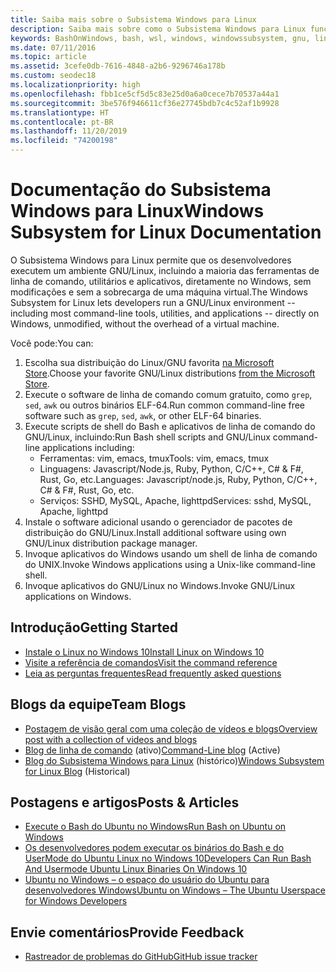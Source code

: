 ```yaml
---
title: Saiba mais sobre o Subsistema Windows para Linux
description: Saiba mais sobre como o Subsistema Windows para Linux funciona.
keywords: BashOnWindows, bash, wsl, windows, windowssubsystem, gnu, linux
ms.date: 07/11/2016
ms.topic: article
ms.assetid: 3cefe0db-7616-4848-a2b6-9296746a178b
ms.custom: seodec18
ms.localizationpriority: high
ms.openlocfilehash: fbb1ce5cf5d5c83e25d0a6a0cece7b70537a44a1
ms.sourcegitcommit: 3be576f946611cf36e27745bdb7c4c52af1b9928
ms.translationtype: HT
ms.contentlocale: pt-BR
ms.lasthandoff: 11/20/2019
ms.locfileid: "74200198"
---
```

# <a name="windows-subsystem-for-linux-documentation"></a><span data-ttu-id="c94be-104">Documentação do Subsistema Windows para Linux</span><span class="sxs-lookup"><span data-stu-id="c94be-104">Windows Subsystem for Linux Documentation</span></span>

<span data-ttu-id="c94be-105">O Subsistema Windows para Linux permite que os desenvolvedores executem um ambiente GNU/Linux, incluindo a maioria das ferramentas de linha de comando, utilitários e aplicativos, diretamente no Windows, sem modificações e sem a sobrecarga de uma máquina virtual.</span><span class="sxs-lookup"><span data-stu-id="c94be-105">The Windows Subsystem for Linux lets developers run a GNU/Linux environment -- including most command-line tools, utilities, and applications -- directly on Windows, unmodified, without the overhead of a virtual machine.</span></span>  

<span data-ttu-id="c94be-106">Você pode:</span><span class="sxs-lookup"><span data-stu-id="c94be-106">You can:</span></span>

1. <span data-ttu-id="c94be-107">Escolha sua distribuição do Linux/GNU favorita [na Microsoft Store](https://aka.ms/wslstore).</span><span class="sxs-lookup"><span data-stu-id="c94be-107">Choose your favorite GNU/Linux distributions [from the Microsoft Store](https://aka.ms/wslstore).</span></span>
1. <span data-ttu-id="c94be-108">Execute o software de linha de comando comum gratuito, como `grep`, `sed`, `awk` ou outros binários ELF-64.</span><span class="sxs-lookup"><span data-stu-id="c94be-108">Run common command-line free software such as `grep`, `sed`, `awk`, or other ELF-64 binaries.</span></span> 
1. <span data-ttu-id="c94be-109">Execute scripts de shell do Bash e aplicativos de linha de comando do GNU/Linux, incluindo:</span><span class="sxs-lookup"><span data-stu-id="c94be-109">Run Bash shell scripts and GNU/Linux command-line applications including:</span></span>  
    * <span data-ttu-id="c94be-110">Ferramentas: vim, emacs, tmux</span><span class="sxs-lookup"><span data-stu-id="c94be-110">Tools: vim, emacs, tmux</span></span>
    * <span data-ttu-id="c94be-111">Linguagens: Javascript/Node.js, Ruby, Python, C/C++, C# & F#, Rust, Go, etc.</span><span class="sxs-lookup"><span data-stu-id="c94be-111">Languages: Javascript/node.js, Ruby, Python, C/C++, C# & F#, Rust, Go, etc.</span></span>
    * <span data-ttu-id="c94be-112">Serviços: SSHD, MySQL, Apache, lighttpd</span><span class="sxs-lookup"><span data-stu-id="c94be-112">Services: sshd, MySQL, Apache, lighttpd</span></span>
1. <span data-ttu-id="c94be-113">Instale o software adicional usando o gerenciador de pacotes de distribuição do GNU/Linux.</span><span class="sxs-lookup"><span data-stu-id="c94be-113">Install additional software using own GNU/Linux distribution package manager.</span></span>
1. <span data-ttu-id="c94be-114">Invoque aplicativos do Windows usando um shell de linha de comando do UNIX.</span><span class="sxs-lookup"><span data-stu-id="c94be-114">Invoke Windows applications using a Unix-like command-line shell.</span></span>
1. <span data-ttu-id="c94be-115">Invoque aplicativos do GNU/Linux no Windows.</span><span class="sxs-lookup"><span data-stu-id="c94be-115">Invoke GNU/Linux applications on Windows.</span></span>

## <a name="getting-started"></a><span data-ttu-id="c94be-116">Introdução</span><span class="sxs-lookup"><span data-stu-id="c94be-116">Getting Started</span></span>

* [<span data-ttu-id="c94be-117">Instale o Linux no Windows 10</span><span class="sxs-lookup"><span data-stu-id="c94be-117">Install Linux on Windows 10</span></span>](install-win10.md)
* [<span data-ttu-id="c94be-118">Visite a referência de comandos</span><span class="sxs-lookup"><span data-stu-id="c94be-118">Visit the command reference</span></span>](reference.md)
* [<span data-ttu-id="c94be-119">Leia as perguntas frequentes</span><span class="sxs-lookup"><span data-stu-id="c94be-119">Read frequently asked questions</span></span>](faq.md)

## <a name="team-blogs"></a><span data-ttu-id="c94be-120">Blogs da equipe</span><span class="sxs-lookup"><span data-stu-id="c94be-120">Team Blogs</span></span>
*  [<span data-ttu-id="c94be-121">Postagem de visão geral com uma coleção de vídeos e blogs</span><span class="sxs-lookup"><span data-stu-id="c94be-121">Overview post with a collection of videos and blogs</span></span>](https://blogs.msdn.microsoft.com/commandline/learn-about-windows-console-and-windows-subsystem-for-linux-wsl/)
* <span data-ttu-id="c94be-122">[Blog de linha de comando](https://blogs.msdn.microsoft.com/commandline/) (ativo)</span><span class="sxs-lookup"><span data-stu-id="c94be-122">[Command-Line blog](https://blogs.msdn.microsoft.com/commandline/) (Active)</span></span>
* <span data-ttu-id="c94be-123">[Blog do Subsistema Windows para Linux](https://blogs.msdn.microsoft.com/wsl/) (histórico)</span><span class="sxs-lookup"><span data-stu-id="c94be-123">[Windows Subsystem for Linux Blog](https://blogs.msdn.microsoft.com/wsl/) (Historical)</span></span>

## <a name="posts--articles"></a><span data-ttu-id="c94be-124">Postagens e artigos</span><span class="sxs-lookup"><span data-stu-id="c94be-124">Posts & Articles</span></span>
* [<span data-ttu-id="c94be-125">Execute o Bash do Ubuntu no Windows</span><span class="sxs-lookup"><span data-stu-id="c94be-125">Run Bash on Ubuntu on Windows</span></span>](https://blogs.windows.com/buildingapps/2016/03/30/run-bash-on-ubuntu-on-windows/)
* [<span data-ttu-id="c94be-126">Os desenvolvedores podem executar os binários do Bash e do UserMode do Ubuntu Linux no Windows 10</span><span class="sxs-lookup"><span data-stu-id="c94be-126">Developers Can Run Bash And Usermode Ubuntu Linux Binaries On Windows 10</span></span>](https://www.hanselman.com/blog/DevelopersCanRunBashShellAndUsermodeUbuntuLinuxBinariesOnWindows10.aspx)
* [<span data-ttu-id="c94be-127">Ubuntu no Windows – o espaço do usuário do Ubuntu para desenvolvedores Windows</span><span class="sxs-lookup"><span data-stu-id="c94be-127">Ubuntu on Windows – The Ubuntu Userspace for Windows Developers</span></span>](https://insights.ubuntu.com/2016/03/30/ubuntu-on-windows-the-ubuntu-userspace-for-windows-developers/) 

## <a name="provide-feedback"></a><span data-ttu-id="c94be-128">Envie comentários</span><span class="sxs-lookup"><span data-stu-id="c94be-128">Provide Feedback</span></span>
* [<span data-ttu-id="c94be-129">Rastreador de problemas do GitHub</span><span class="sxs-lookup"><span data-stu-id="c94be-129">GitHub issue tracker</span></span>](https://github.com/Microsoft/BashOnWindows/issues)


